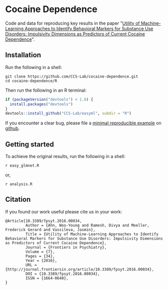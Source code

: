 # Cocaine Dependence

Code and data for reproducing key results in the paper "[Utility of Machine-Learning Approaches to Identify Behavioral Markers for Substance Use Disorders: Impulsivity Dimensions as Predictors of Current Cocaine Dependence](http://journal.frontiersin.org/article/10.3389/fpsyt.2016.00034/full)".

Installation
------------

Run the following in a shell:

```shell
git clone https://github.com/CCS-Lab/cocaine-dependence.git
cd cocaine-dependence/R
```

Then run the following in an R terminal:

```r
if (packageVersion("devtools") < 1.6) {
  install.packages("devtools")
}
devtools::install_github("CCS-Lab/easyml", subdir = "R")
```

If you encounter a clear bug, please file a [minimal reproducible example](http://stackoverflow.com/questions/5963269/how-to-make-a-great-r-reproducible-example) on [github](https://github.com/CCS-Lab/cocaine-dependence/issues).

Getting started
---------------

To achieve the original results, run the following in a shell:

```shell
r easy_glmnet.R
```

or, 

```shell
r analysis.R
```

Citation
--------

If you found our work useful please cite us in your work:

```
@Article{10.3389/fpsyt.2016.00034,
         Author = {Ahn, Woo-Young and Ramesh, Divya and Moeller, Frederick Gerard and Vassileva, Jasmin},
         Title = {Utility of Machine-Learning Approaches to Identify Behavioral Markers for Substance Use Disorders: Impulsivity Dimensions as Predictors of Current Cocaine Dependence}, 
         Journal = {Frontiers in Psychiatry}, 
         Volume = {7}, 
         Pages = {34}, 
         Year = {2016}, 
         URL = {http://journal.frontiersin.org/article/10.3389/fpsyt.2016.00034}, 
         DOI = {10.3389/fpsyt.2016.00034}, 
         ISSN = {1664-0640},   
}
```
